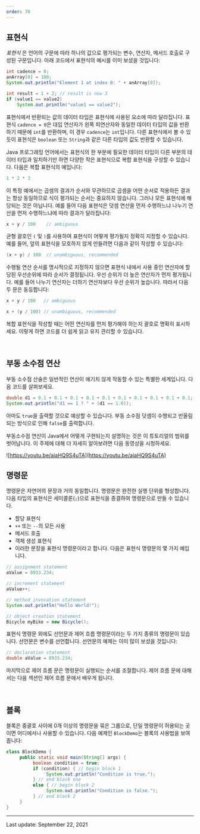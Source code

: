 ```yaml
---
order: 70
---
```

## 표현식

_표현식_ 은 언어의 구문에 따라 하나의 값으로 평가되는 변수, 연산자, 메서드 호출로 구성된 구문입니다. 아래 코드에서 표현식의 예시를 이미 보셨을 것입니다:

```java
int cadence = 0;
anArray[0] = 100;
System.out.println("Element 1 at index 0: " + anArray[0]);

int result = 1 + 2; // result is now 3
if (value1 == value2)
    System.out.println("value1 == value2");
```

표현식에서 반환되는 값의 데이터 타입은 표현식에 사용된 요소에 따라 달라집니다. 표현식 `cadence = 0`은 대입 연산자가 왼쪽 피연산자와 동일한 데이터 타입의 값을 반환하기 때문에 `int`를 반환하며, 이 경우 `cadence`는 `int`입니다. 다른 표현식에서 볼 수 있듯이 표현식은 `boolean` 또는 `String`과 같은 다른 타입의 값도 반환할 수 있습니다.

Java 프로그래밍 언어에서는 표현식의 한 부분에 필요한 데이터 타입이 다른 부분의 데이터 타입과 일치하기만 하면 다양한 작은 표현식으로 복합 표현식을 구성할 수 있습니다. 다음은 복합 표현식의 예입니다:

```java
1 * 2 * 3
```

이 특정 예에서는 곱셈의 결과가 순서와 무관하므로 곱셈을 어떤 순서로 적용하든 결과는 항상 동일하므로 식이 평가되는 순서는 중요하지 않습니다. 그러나 모든 표현식에 해당되는 것은 아닙니다. 예를 들어 다음 표현식은 덧셈 연산을 먼저 수행하느냐 나누기 연산을 먼저 수행하느냐에 따라 결과가 달라집니다:

```java
x + y / 100    // ambiguous
```

균형 괄호인 `(` 및 `)`를 사용하여 표현식이 어떻게 평가될지 정확히 지정할 수 있습니다. 예를 들어, 앞의 표현식을 모호하지 않게 만들려면 다음과 같이 작성할 수 있습니다:

```java
(x + y) / 100  // unambiguous, recommended
```

수행될 연산 순서를 명시적으로 지정하지 않으면 표현식 내에서 사용 중인 연산자에 할당된 우선순위에 따라 순서가 결정됩니다. 우선 순위가 더 높은 연산자가 먼저 평가됩니다. 예를 들어 나누기 연산자는 더하기 연산자보다 우선 순위가 높습니다. 따라서 다음 두 문은 동등합니다:

```java
x + y / 100   // ambiguous

x + (y / 100) // unambiguous, recommended
```

복합 표현식을 작성할 때는 어떤 연산자를 먼저 평가해야 하는지 괄호로 명확히 표시하세요. 이렇게 하면 코드를 더 쉽게 읽고 유지 관리할 수 있습니다.

 

## 부동 소수점 연산

부동 소수점 산술은 일반적인 연산이 예기치 않게 작동할 수 있는 특별한 세계입니다. 다음 코드를 살펴보세요.

```java
double d1 = 0.1 + 0.1 + 0.1 + 0.1 + 0.1 + 0.1 + 0.1 + 0.1 + 0.1 + 0.1;
System.out.println("d1 == 1 ? " + (d1 == 1.0));
```

아마도 `true`을 출력할 것으로 예상할 수 있습니다. 부동 소수점 덧셈이 수행되고 반올림되는 방식으로 인해 `false`를 출력합니다.

부동소수점 연산이 Java에서 어떻게 구현되는지 설명하는 것은 이 튜토리얼의 범위를 벗어납니다. 이 주제에 대해 더 자세히 알아보려면 다음 동영상을 시청하세요.

![https://youtu.be/ajaHQ9S4uTA](https://youtu.be/ajaHQ9S4uTA)
 

## 명령문

명령문은 자연어의 문장과 거의 동일합니다. 명령문은 완전한 실행 단위를 형성합니다. 다음 타입의 표현식은 세미콜론(`;`)으로 표현식을 종결하여 명령문으로 만들 수 있습니다.

- 할당 표현식
- `++` 또는 `--`의 모든 사용
- 메서드 호출
- 객체 생성 표현식
- 이러한 문장을 표현식 명령문이라고 합니다. 다음은 표현식 명령문의 몇 가지 예입니다.

```java
// assignment statement
aValue = 8933.234;

// increment statement
aValue++;

// method invocation statement
System.out.println("Hello World!");

// object creation statement
Bicycle myBike = new Bicycle();
```

표현식 명령문 외에도 선언문과 제어 흐름 명령문이라는 두 가지 종류의 명령문이 있습니다. 선언문은 변수를 선언합니다. 선언문의 예제는 이미 많이 보셨을 것입니다:

```java
// declaration statement
double aValue = 8933.234;
```

마지막으로 제어 흐름 문은 명령문이 실행되는 순서를 조절합니다. 제어 흐름 문에 대해서는 다음 섹션인 제어 흐름 문에서 배우게 됩니다.

 

## 블록

블록은 중괄호 사이에 0개 이상의 명령문을 묶은 그룹으로, 단일 명령문이 허용되는 곳이면 어디에서나 사용할 수 있습니다. 다음 예제인 `BlockDemo`는 블록의 사용법을 보여줍니다:

```java
class BlockDemo {
     public static void main(String[] args) {
          boolean condition = true;
          if (condition) { // begin block 1
               System.out.println("Condition is true.");
          } // end block one
          else { // begin block 2
               System.out.println("Condition is false.");
          } // end block 2
     }
}
```

---
Last update: September 22, 2021